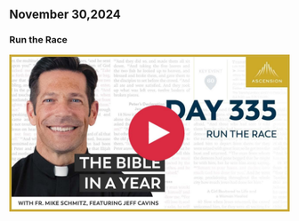 ## November 30,2024

### Run the Race

[![Run the Race](https://raw.githubusercontent.com/linusjf/BIAY/main/November/jpgs/Day335.jpg)](https://youtu.be/51YSft7AXMk "Run the Race")
